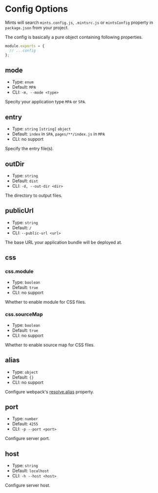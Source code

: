 # Config Options

Mints will search `mints.config.js`, `.mintsrc.js` or `mintsConfig` property in `package.json` from your project.

The config is basically a pure object containing following properties.

```javascript
module.exports = {
  // ...config
};
```

## mode

  * Type: `enum`
  * Default: `MPA`
  * CLI: `-m, --mode <type>`

Specity your application type `MPA` or `SPA`.

## entry

  * Type: `string` `[string]` `object`
  * Default: `index` in `SPA`, `pages/**/index.js` in `MPA`
  * CLI: no support

Specify the entry file(s).

## outDir

  * Type: `string`
  * Default: `dist`
  * CLI: `-d, --out-dir <dir>`

The directory to output files.

## publicUrl

  * Type: `string`
  * Default: `/`
  * CLI: `--public-url <url>`

The base URL your application bundle will be deployed at.

## css

### css.module

  * Type: `boolean`
  * Default: `true`
  * CLI: no support

Whether to enable module for CSS files.

### css.sourceMap

  * Type: `boolean`
  * Default: `true`
  * CLI: no support

Whether to enable source map for CSS files.

## alias

  * Type: `object`
  * Default: `{}`
  * CLI: no support

Configure webpack's [resolve.alias](https://webpack.js.org/configuration/resolve/#resolve-alias) property.

## port

  * Type: `number`
  * Default: `4255`
  * CLI: `-p --port <port>`

Configure server port.

## host

  * Type: `string`
  * Default: `localhost`
  * CLI: `-h --host <host>`

Configure server host.
